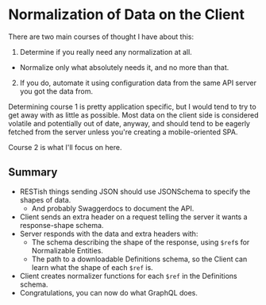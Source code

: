 Normalization of Data on the Client
===================================

There are two main courses of thought I have about this:
1. Determine if you really need any normalization at all.
  - Normalize only what absolutely needs it, and no more than that.
2. If you do, automate it using configuration data from the same API server you got the data from.

Determining course 1 is pretty application specific, but I would tend to try to get away with as little as possible.  Most data on the client side is considered volatile and potentially out of date, anyway, and should tend to be eagerly fetched from the server unless you're creating a mobile-oriented SPA.

Course 2 is what I'll focus on here.



## Summary

- RESTish things sending JSON should use JSONSchema to specify the shapes of data.
  - And probably Swaggerdocs to document the API.
- Client sends an extra header on a request telling the server it wants a response-shape schema.
- Server responds with the data and extra headers with:
  - The schema describing the shape of the response, using `$ref`s for Normalizable Entities.
  - The path to a downloadable Definitions schema, so the Client can learn what the shape of each `$ref` is.
- Client creates normalizer functions for each `$ref` in the Definitions schema.
- Congratulations, you can now do what GraphQL does.
